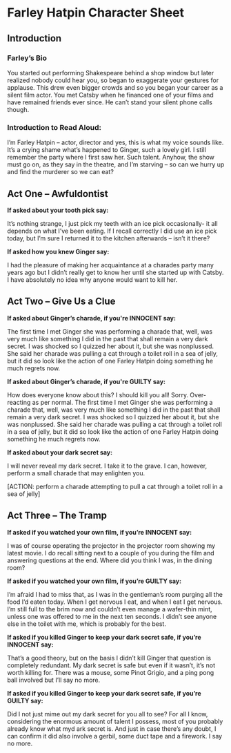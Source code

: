 <h1> Farley Hatpin Character Sheet </h1>

<h2> Introduction </h2>

<h3> Farley’s Bio </h3>

<p> You started out performing Shakespeare behind a shop window but later realized nobody could hear you, so began to exaggerate your gestures for applause. This drew even bigger crowds and so you began your career as a silent film actor. You met Catsby when he financed one of your films and have remained friends ever since. He can’t stand your silent phone calls though. </p>

<h3> Introduction to Read Aloud: </h3>

<p> I’m Farley Hatpin – actor, director and yes, this is what my voice sounds like. It’s a crying shame what’s happened to Ginger, such a lovely girl. I still remember the party where I first saw her. Such talent. Anyhow, the show must go on, as they say in the theatre, and I’m starving – so can we hurry up and find the murderer so we can eat? </p>

<h2> Act One – Awfuldontist </h2>

__If asked about your tooth pick say:__

<p> It’s nothing strange, I just pick my teeth with an ice pick occasionally- it all depends on what I’ve been eating. If I recall correctly I did use an ice pick today, but I’m sure I returned it to the kitchen afterwards – isn’t it there? </p>
  
__If asked how you knew Ginger say:__

<p> I had the pleasure of making her acquaintance at a charades party many years ago but I didn’t really get to know her until she started up with Catsby. I have absolutely no idea why anyone would want to kill her. </p>

<h2> Act Two – Give Us a Clue </h2>
  
__If asked about Ginger’s charade, if you're INNOCENT say:__

<p> The first time I met Ginger she was performing a charade that, well, was very much like something I did in the past that shall remain a very dark secret. I was shocked so I quizzed her about it, but she was nonplussed. She said her charade was pulling a cat through a toilet roll in a sea of jelly, but it did so look like the action of one Farley Hatpin doing something he much regrets now.  </p>

__If asked about Ginger’s charade, if you're GUILTY say:__

<p> How does everyone know about this? I should kill you all! Sorry. Over-reacting as per normal. The first time I met Ginger she was performing a charade that, well, was very much like something I did in the past that shall remain a very dark secret. I was shocked so I quizzed her about it, but she was nonplussed. She said her charade was pulling a cat through a toilet roll in a sea of jelly, but it did so look like the action of one Farley Hatpin doing something he much regrets now.  </p>

__If asked about your dark secret say:__

<p> I will never reveal my dark secret. I take it to the grave. I can, however, perform a small charade that may enlighten you. </p> 
<p> [ACTION: perform a charade attempting to pull a cat through a toilet roll in a sea of jelly] </p>


<h2> Act Three – The Tramp </h2>

__If asked if you watched your own film, if you’re INNOCENT say:__

<p>I was of course operating the projector in the projector room showing my latest movie. I do recall sitting next to a couple of you during the film and answering questions at the end. Where did you think I was, in the dining room? </p>
  
__If asked if you watched your own film, if you’re GUILTY say:__

<p> I’m afraid I had to miss that, as I was in the gentleman’s room purging all the food I’d eaten today. When I get nervous I eat, and when I eat I get nervous. I’m still full to the brim now and couldn’t even manage a wafer-thin mint, unless one was offered to me in the next ten seconds. I didn’t see anyone else in the toilet with me, which is probably for the best.  </p>

__If asked if you killed Ginger to keep your dark secret safe, if you’re INNOCENT say:__

<p>That’s a good theory, but on the basis I didn’t kill Ginger that question is completely redundant. My dark secret is safe but even if it wasn’t, it’s not worth killing for. There was a mouse, some Pinot Grigio, and a ping pong ball involved but I’ll say no more.  </p>

__If asked if you killed Ginger to keep your dark secret safe, if you’re GUILTY say:__

<p> Did I not just mime out my dark secret for you all to see? For all I know, considering the enormous amount of talent I possess, most of you probably already know what myd ark secret is. And just in case there’s any doubt, I can confirm it did also involve a gerbil, some duct tape and a firework. I say no more.  </p>


